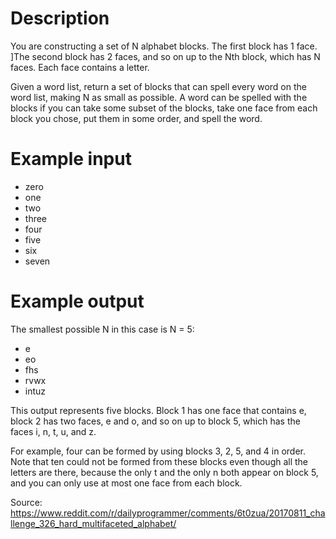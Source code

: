 # Description
You are constructing a set of N alphabet blocks.
The first block has 1 face.
]The second block has 2 faces, and so on up to the Nth block, which has N faces.
Each face contains a letter.

Given a word list, return a set of blocks that can spell every word on the word list,
making N as small as possible. A word can be spelled with the blocks if you can take
some subset of the blocks, take one face from each block you chose, put them in some
order, and spell the word.

# Example input
- zero
- one
- two
- three
- four
- five
- six
- seven

# Example output
The smallest possible N in this case is N = 5:

- e
- eo
- fhs
- rvwx
- intuz

This output represents five blocks. Block 1 has one face that contains e,
block 2 has two faces, e and o, and so on up to block 5, which has the faces
i, n, t, u, and z.

For example, four can be formed by using blocks 3, 2, 5, and 4 in order.
Note that ten could not be formed from these blocks even though all the letters are
there, because the only t and the only n both appear on block 5, and you can only use
at most one face from each block.

Source: https://www.reddit.com/r/dailyprogrammer/comments/6t0zua/20170811_challenge_326_hard_multifaceted_alphabet/
